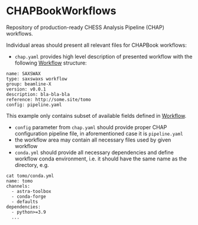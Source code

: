 # CHAPBookWorkflows
Repository of production-ready CHESS Analysis Pipeline (CHAP) workflows.

Individual areas should present all relevant files for CHAPBook workflows:
- `chap.yaml` provides high level description of presented workflow with the
following
[Workflow](https://github.com/CHESSComputing/CHAPaaS/blob/main/workflows.go#L10-L22)
structure:
```
name: SAXSWAX
type: saxswaxs workflow
group: beamline-X
version: v0.0.1
description: bla-bla-bla
reference: http://some.site/tomo
config: pipeline.yaml
```
This example only contains subset of available fields defined in
[Workflow](https://github.com/CHESSComputing/CHAPaaS/blob/main/workflows.go#L10-L22).

- `config` parameter from `chap.yaml` should provide proper CHAP configuration
pipeline file, in aforementioned case it is `pipeline.yaml`
- the workflow area may contain all necessary files used by given workflow
- `conda.yml` should provide all necessary dependencies and define
workflow conda environment, i.e. it should have the same name as the directory,
e.g.
```
cat tomo/conda.yml
name: tomo
channels:
  - astra-toolbox
  - conda-forge
  - defaults
dependencies:
  - python>=3.9
  ...
```
